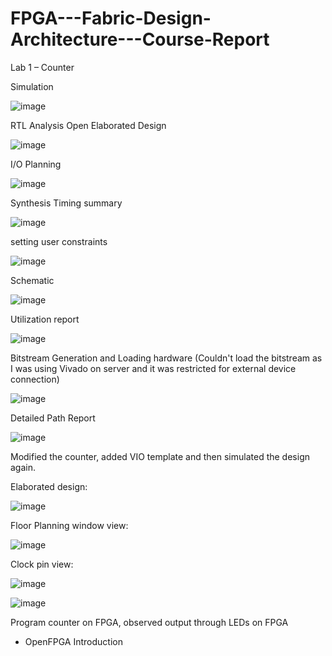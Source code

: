 # FPGA---Fabric-Design-Architecture---Course-Report
Lab 1 – Counter

Simulation

 ![image](https://user-images.githubusercontent.com/86342952/160274339-5c6e189d-8c89-4898-8c9d-0dd789d651f2.png)


RTL Analysis
Open Elaborated Design

![image](https://user-images.githubusercontent.com/86342952/160274348-83ecb811-dd34-4708-a78a-b2f23308ea75.png)

 
 

I/O Planning

![image](https://user-images.githubusercontent.com/86342952/160274358-6c8b66ce-d935-4770-bd34-b9cda74cd03b.png)

 


Synthesis
Timing summary

 
![image](https://user-images.githubusercontent.com/86342952/160274367-be5b82f3-8483-4817-bf98-e6cdbaa53b3f.png)

setting user constraints

![image](https://user-images.githubusercontent.com/86342952/160276226-778a7468-32b9-4532-b91d-9b7591bc2c36.png)

Schematic

![image](https://user-images.githubusercontent.com/86342952/160276275-67ca0e32-d2e9-4698-a167-dc565c9dde87.png)

Utilization report

![image](https://user-images.githubusercontent.com/86342952/160276390-6ba6b1bb-0a6b-4af4-afc8-09398f827bf6.png)

Bitstream Generation and Loading hardware (Couldn't load the bitstream as I was using Vivado on server and it was restricted for external device connection)


![image](https://user-images.githubusercontent.com/86342952/160277048-49f9fd0d-0e02-475f-a210-b4ac39b3c66a.png)

Detailed Path Report

![image](https://user-images.githubusercontent.com/86342952/160277246-69e9f8e7-72dd-4f0f-b6af-3904e6eff00f.png)

Modified the counter, added VIO template and then simulated the design again.

Elaborated design:

![image](https://user-images.githubusercontent.com/86342952/160279132-e77e86ed-b060-4e97-87db-19502a9685ec.png)

Floor Planning window view:

![image](https://user-images.githubusercontent.com/86342952/160279169-72faf58c-69ca-46fd-9240-dc6be59146f6.png)

Clock pin view:

![image](https://user-images.githubusercontent.com/86342952/160279261-d80baf37-05ef-45ee-a310-df6202d14e47.png)




![image](https://user-images.githubusercontent.com/86342952/160279096-e9558bd9-74cc-481c-bbb8-3bc77b9fcc71.png)


Program counter on FPGA, observed output through LEDs on FPGA


- OpenFPGA Introduction 
